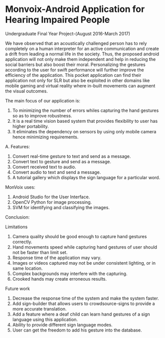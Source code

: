 # Monvoix-Android Application for Hearing Impaired People
Undergraduate Final Year Project-(August 2016-March 2017)

We have observed that an acoustically challenged person has to rely completely on a human
interpreter for an active communication and create a drift from leading a normal life in the society.
Thus, the proposed android application will not only make them independent and help in reducing
the social barriers but also boost their moral. Personalizing the gestures according to the user for
swift performance will further improve the efficiency of the application. This pocket application can
find their application not only for SLR but also be exploited in other domains like mobile gaming
and virtual reality where in-built movements can augment the visual outcomes.

The main focus of our application is:
1.	To minimizing the number of errors whiles capturing the hand gestures so as to improve robustness.
2.	It is a real time vision based system that provides flexibility to user has higher portability.
3.	It eliminates the dependency on sensors by using only mobile camera hence minimizing requirements.

A.	Features:
1.	Convert real-time gesture to text and send as a message.
2.	Convert text to gesture and send as a message.
3.	Convert received text to audio.
4.	Convert audio to text and send a message.
5.	A tutorial gallery which displays the sign language for a particular word.


MonVoix uses:
1.	Android Studio for the User Interface.
2.	OpenCV Python for image processing.
3.	SVM for identifying and classifying the images.

Conclusion:

Limitations
1. Camera quality should be good enough to capture hand gestures correctly.
2. Hand movements speed while capturing hand gestures of user should not be faster than limit set.
3. Response time of the application may vary.
4. Images or videos captured may not be under consistent lighting, or in same location.
5. Complex backgrounds may interfere with the capturing.
6. Crooked hands may create erroneous results.

Future work
1. Decrease the response time of the system and make the system faster.
2. Add sign-builder that allows users to crowdsource-signs to provide a more accurate translation.
3. Add a feature where a deaf child can learn hand gestures of a sign language using this
application.
4. Ability to provide different sign language modes.
5. User can get the freedom to add his gesture into the database.


